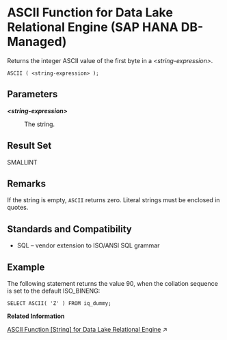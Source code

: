 <!-- loio554cede3499a4ef98a05be128493031f -->

# ASCII Function for Data Lake Relational Engine \(SAP HANA DB-Managed\)

Returns the integer ASCII value of the first byte in a *<string-expression\>*.



```
ASCII ( <string-expression> );
```



<a name="loio554cede3499a4ef98a05be128493031f__section_hml_tjk_srb"/>

## Parameters


<dl>
<dt><b>

*<string-expression\>*

</b></dt>
<dd>

The string.



</dd>
</dl>



<a name="loio554cede3499a4ef98a05be128493031f__section_nyd_5jk_srb"/>

## Result Set

SMALLINT



<a name="loio554cede3499a4ef98a05be128493031f__section_fly_5jk_srb"/>

## Remarks

If the string is empty, `ASCII` returns zero. Literal strings must be enclosed in quotes.



<a name="loio554cede3499a4ef98a05be128493031f__section_f5t_vjk_srb"/>

## Standards and Compatibility

-   SQL – vendor extension to ISO/ANSI SQL grammar



<a name="loio554cede3499a4ef98a05be128493031f__section_bf5_wjk_srb"/>

## Example

The following statement returns the value 90, when the collation sequence is set to the default ISO\_BINENG:

```
SELECT ASCII( 'Z' ) FROM iq_dummy;
```

**Related Information**  


[ASCII Function \[String\] for Data Lake Relational Engine](https://help.sap.com/viewer/19b3964099384f178ad08f2d348232a9/2024_1_QRC/en-US/a533e3a684f21015a2a0af73e4a9ad1c.html "Returns the integer ASCII value of the first byte in a string-expression.") :arrow_upper_right:

